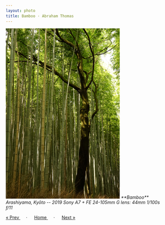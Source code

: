 ```yaml
---
layout: photo
title: Bamboo · Abraham Thomas
---
```


<img src="/assets/photos/Bamboo.jpg" width="360px" class="photo">

<i>
**Bamboo**  
Arashiyama, Kyōto -- 2019  
Sony A7 + FE 24-105mm G lens: 44mm 1/100s f/11 </i>

<a href="/gallery/pink"> &laquo; Prev </a> &emsp; · &emsp; 
<a href="/gallery"> Home </a> &emsp; · &emsp; 
<a href="/gallery/texture"> Next &raquo; </a>
